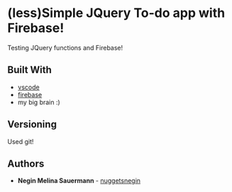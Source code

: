 # (less)Simple JQuery To-do app with Firebase!

Testing JQuery functions and Firebase!

## Built With

* [vscode](https://code.visualstudio.com/) 
* [firebase](https://firebase.google.com/)
* my big brain :)


## Versioning
Used git!

## Authors

* **Negin Melina Sauermann** - [nuggetsnegin](https://github.com/nuggetsnegin)

